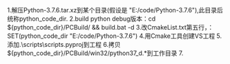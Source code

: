 1.解压Python-3.7.6.tar.xz到某个目录(假设是 "E:/code/Python-3.7.6"),此目录后统称python_code_dir.
2.build python debug版本：cd ${python_code_dir}/PCBuild/ && build.bat -d
3.改CmakeList.txt第五行，：SET(python_code_dir "E:/code/Python-3.7.6")
4.用Cmake工具创建VS工程
5.添加.\scripts\scripts.pyproj到工程
6.拷贝${python_code_dir}/PCBuild/win32/python37_d.*到工作目录
7.